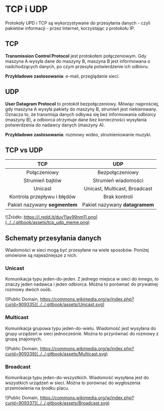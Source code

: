 # TCP i UDP

Protokoły UPD i TCP są wykorzystywane do przesyłania danych - czyli pakietów informacji - przez Internet, korzystając z protokołu IP.

## TCP

**Transmission Control Protocol** jest protokołem połączeniowym. Gdy maszyna A wysyła dane do maszyny B, maszyna B jest informowana o nadchodzących danych, po czym przesyła potwierdzenie ich odbioru.

**Przykładowe zastosowania**: e-mail, przeglądanie sieci.

## UDP

**User Datagram Protocol** to protokół bezpołączeniowy. Mówiąc najprościej, gdy maszyna A wysyła pakiety do maszyny B, strumień jest niekierowany. Oznacza to, że transmisja danych odbywa się bez informowania odbiorcy (maszyny B), a odbiorca otrzymuje dane bez konieczności wysyłania potwierdzenia do nadawcy danych (maszyny A).

**Przykładowe zastosowania**: rozmowy wideo, strumieniowanie muzyki.

## TCP vs UDP

|            **TCP**            |             **UDP**            |
| :---------------------------: | :----------------------------: |
|          Połączeniowy         |         Bezpołączeniowy        |
|        Strumień bajtów        |       Strumień wiadomości      |
|            Unicast            |  Unicast, Multicast, Broadcast |
|  Kontrola przepływu i błędów  |          Brak kontroli         |
| Pakiet nazywany **segmentem** | Pakiet nazywany **datagramem** |

![Źródło: https://i.redd.it/duv11av99nm11.png](../../.gitbook/assets/tcp_udp_meme.png)

## Schematy przesyłania danych

Wiadomości w sieci mogą być przesyłane na wiele sposobów. Poniżej omówione są najważniejsze z nich.

### Unicast

Komunikacja typu jeden-do-jeden. Z jednego miejsca w sieci do innego, to znaczy jeden nadawca i jeden odbiorca. Można to porównać do prywatnej rozmowy dwóch osób.

![Public Domain, https://commons.wikimedia.org/w/index.php?curid=909335](../../.gitbook/assets/Unicast.svg)

### Multicast

Komunikacja grupowa typu jeden-do-wielu. Wiadomość jest wysyłana do grupy urządzeń w sieci jednocześnie. Można to przyrównać do rozmowy z grupą znajomych.

![Public Domain, https://commons.wikimedia.org/w/index.php?curid=909339](../../.gitbook/assets/Multicast.svg)

### Broadcast

Komunikacja typu jeden-do-wszystkich. Wiadomość wysyłana jest do wszystkich urządzeń w sieci. Można to porównać do wygłoszenia przemówienia na środku placu.

![Public Domain, https://commons.wikimedia.org/w/index.php?curid=909337](../../.gitbook/assets/Broadcast.svg)
